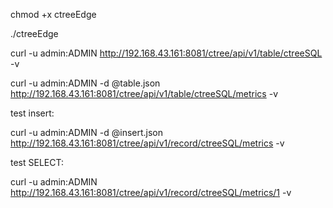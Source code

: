 chmod +x ctreeEdge

./ctreeEdge

curl -u admin:ADMIN http://192.168.43.161:8081/ctree/api/v1/table/ctreeSQL -v

curl -u admin:ADMIN -d @table.json http://192.168.43.161:8081/ctree/api/v1/table/ctreeSQL/metrics -v

test insert:

curl -u admin:ADMIN -d @insert.json http://192.168.43.161:8081/ctree/api/v1/record/ctreeSQL/metrics -v


test SELECT:

curl -u admin:ADMIN http://192.168.43.161:8081/ctree/api/v1/record/ctreeSQL/metrics/1 -v
